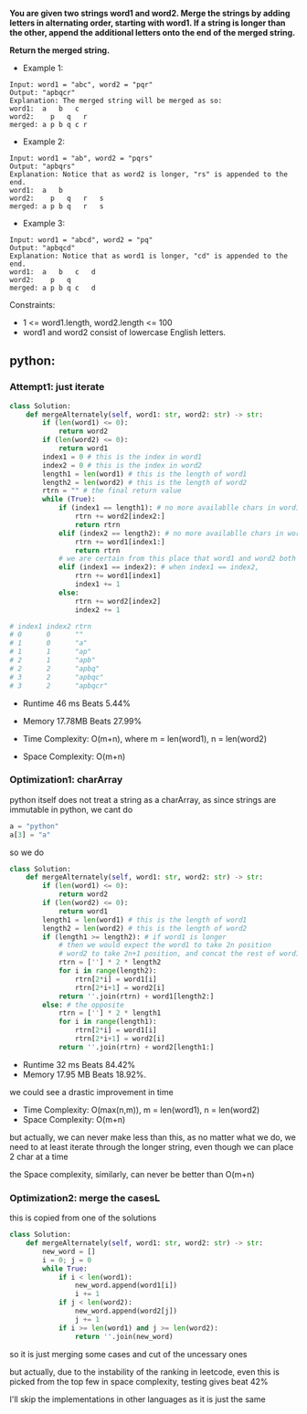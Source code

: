 

**You are given two strings word1 and word2. Merge the strings by adding letters in alternating order, starting with word1. If a string is longer than the other, append the additional letters onto the end of the merged string.**

**Return the merged string.**

 

- Example 1:

```
Input: word1 = "abc", word2 = "pqr"
Output: "apbqcr"
Explanation: The merged string will be merged as so:
word1:  a   b   c
word2:    p   q   r
merged: a p b q c r
```

- Example 2:

```
Input: word1 = "ab", word2 = "pqrs"
Output: "apbqrs"
Explanation: Notice that as word2 is longer, "rs" is appended to the end.
word1:  a   b 
word2:    p   q   r   s
merged: a p b q   r   s
```

- Example 3:
```
Input: word1 = "abcd", word2 = "pq"
Output: "apbqcd"
Explanation: Notice that as word1 is longer, "cd" is appended to the end.
word1:  a   b   c   d
word2:    p   q 
merged: a p b q c   d
```

Constraints:

- 1 <= word1.length, word2.length <= 100
- word1 and word2 consist of lowercase English letters.

## python:
### Attempt1: just iterate

```python
class Solution:
    def mergeAlternately(self, word1: str, word2: str) -> str:
        if (len(word1) <= 0):
            return word2
        if (len(word2) <= 0):
            return word1
        index1 = 0 # this is the index in word1
        index2 = 0 # this is the index in word2
        length1 = len(word1) # this is the length of word1
        length2 = len(word2) # this is the length of word2
        rtrn = "" # the final return value
        while (True):
            if (index1 == length1): # no more availablle chars in word1, directly return word2
                rtrn += word2[index2:]
                return rtrn
            elif (index2 == length2): # no more availablle chars in word2, directly return word1
                rtrn += word1[index1:]
                return rtrn
            # we are certain from this place that word1 and word2 both have remaining chars
            elif (index1 == index2): # when index1 == index2, 
                rtrn += word1[index1]
                index1 += 1
            else:
                rtrn += word2[index2]
                index2 += 1

# index1 index2 rtrn
# 0      0      ""
# 1      0      "a"
# 1      1      "ap"
# 2      1      "apb"
# 2      2      "apbq"
# 3      2      "apbqc"
# 3      2      "apbqcr"
```

- Runtime 46 ms Beats 5.44%
- Memory 17.78MB Beats 27.99%

- Time Complexity: O(m+n), where m = len(word1), n = len(word2)
- Space Complexity: O(m+n)

### Optimization1: charArray

python itself does not treat a string as a charArray, as since strings are immutable in python, we cant do

```python
a = "python"
a[3] = "a"
```

so we do

```python
class Solution:
    def mergeAlternately(self, word1: str, word2: str) -> str:
        if (len(word1) <= 0):
            return word2
        if (len(word2) <= 0):
            return word1
        length1 = len(word1) # this is the length of word1
        length2 = len(word2) # this is the length of word2
        if (length1 >= length2): # if word1 is longer
            # then we would expect the word1 to take 2n position
            # word2 to take 2n+1 position, and concat the rest of word1 to the tail
            rtrn = [''] * 2 * length2
            for i in range(length2):
                rtrn[2*i] = word1[i]
                rtrn[2*i+1] = word2[i]
            return ''.join(rtrn) + word1[length2:]
        else: # the opposite
            rtrn = [''] * 2 * length1
            for i in range(length1):
                rtrn[2*i] = word1[i]
                rtrn[2*i+1] = word2[i]
            return ''.join(rtrn) + word2[length1:]
```

- Runtime 32 ms Beats 84.42% 
- Memory 17.95 MB Beats 18.92%.

we could see a drastic improvement in time

- Time Complexity: O(max(n,m)), m = len(word1), n = len(word2)
- Space Complexity: O(m+n)

but actually, we can never make less than this, as no matter what we do, we need to at least iterate through the longer string, even though we can place 2 char at a time

the Space complexity, similarly, can never be better than O(m+n)

### Optimization2: merge the casesL

this is copied from one of the solutions

```python
class Solution:
    def mergeAlternately(self, word1: str, word2: str) -> str:
        new_word = []
        i = 0; j = 0
        while True:
            if i < len(word1):
                new_word.append(word1[i])
                i += 1
            if j < len(word2):
                new_word.append(word2[j])
                j += 1
            if i >= len(word1) and j >= len(word2):
                return ''.join(new_word)
```

so it is just merging some cases and cut of the uncessary ones

but actually, due to the instability of the ranking in leetcode, even this is picked from the top few in space complexity, testing gives beat 42%

I'll skip the implementations in other languages as it is just the same